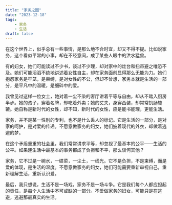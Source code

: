 ```yaml
---
title: "家务之困"
date: "2023-12-18"
tags: 
    - 家务
    - 生活
draft: false
---
```


在这个世界上，似乎总有一些事情，是那么地不合时宜，却又不得不提。比如说家务，这个看似平常的小事，却在不经意间，成了某些人眼中的洪水猛兽。

有的妇女，她们可能读过不少书，谈过不少理，却对家中的灶台和扫帚避之唯恐不及。她们可能滔滔不绝地讲述着女性自主，却在家务面前显得那么无能为力。她们抱怨家务是牢笼，是束缚，是对女性的不公，但却不曾想，家务本就是生活的一部分，是平凡中的温暖，是细碎中的爱。

我曾见过这样一位女士，她对着一尘不染的客厅讲着平等与自由，却从不踏入厨房半步。她的孩子，穿着名牌，却吃着外卖；她的丈夫，身穿西装，却常常饥肠辘辘。她自称是新时代的女性，却不知，新时代的女性，应是能书能理，更能生活。

家务，并不是某一性别的专利，也不是什么丢人的标记。它是生活的一部分，是对家的呵护，是对爱的传递。不愿意做家务的妇女，她们披着现代的外衣，却做着逃避的梦。

在这个矛盾重重的社会里，我们常常讲求平等，却忽视了最基本的公平——生活的公平。如果连生活中最基本的事务都成了负担和不平，那么谈何其他？

家务，它不过是一碗水，一碟菜，一尘土，一线光。它不是负担，不是束缚，而是爱的体现，是生活的温度。不愿意做家务的妇女，她们可能需要重新审视自己，重新理解生活，重新认识爱。

最后，我只想说，生活不是一场戏，家务不是一场斗争。它是我们每个人都应担起的责任，是每个人生活中不可或缺的一部分。不爱做家务的妇女，可能只是在逃避，逃避那最真实的生活。
